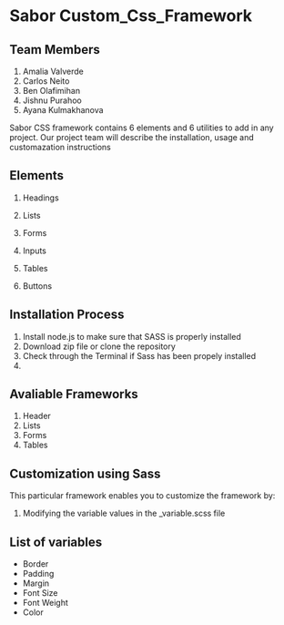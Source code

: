 # Sabor Custom_Css_Framework

## Team Members 

1. Amalia Valverde
2. Carlos Neito
3. Ben Olafimihan
4. Jishnu Purahoo
5. Ayana Kulmakhanova

Sabor CSS framework contains 6 elements and 6 utilities to add in any project. Our project team will describe the installation, usage and customazation instructions
## Elements
1. Headings
2. Lists
3. Forms 
4. Inputs

4. Tables
5. Buttons 

## Installation Process 

1. Install node.js to make sure that SASS is properly installed
2. Download zip file or clone the repository
3. Check through the Terminal if Sass has been propely installed
4. 

## Avaliable Frameworks

1. Header
2. Lists
3. Forms 
4. Tables 


## Customization using Sass

This particular framework enables you to customize the framework by: 

1. Modifying the variable values in the _variable.scss file  

## List of variables 
 - Border
 - Padding
 - Margin
 - Font Size
 - Font Weight
 - Color

